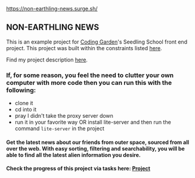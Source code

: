 https://non-earthling-news.surge.sh/

## NON-EARTHLING NEWS

This is an example project for [Coding Garden](https://www.twitch.tv/codinggarden)'s Seedling School front end project. This project was built within the constraints listed [here](https://github.com/CodingGarden/seedling-school-01-frontend-project).

Find my project description [here](ProjectDescription.md).

### If, for some reason, you feel the need to clutter your own computer with more code then you can run this with the following: 
- clone it
- cd into it
- pray I didn't take the proxy server down
- run it in your favorite way OR install lite-server and then run the command `lite-server` in the project

#### Get the latest news about our friends from outer space, sourced from all over the web. With easy sorting, filtering and searchability, you will be able to find all the latest alien information you desire.

#### Check the progress of this project via tasks here: [Project](https://github.com/CassandraGoose/non-earthling-news/projects/1)
